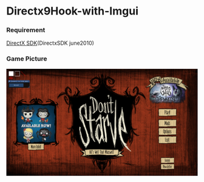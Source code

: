# Directx9Hook-with-Imgui

### Requirement
[DirectX SDK](https://www.microsoft.com/en-us/download/details.aspx?id=6812)(DirectxSDK june2010)

### Game Picture
<img src = "ImagemDst.png">
